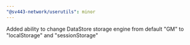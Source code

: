 ```yaml
---
"@sv443-network/userutils": minor
---
```


Added ability to change DataStore storage engine from default "GM" to "localStorage" and "sessionStorage"

